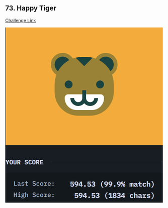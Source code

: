 ## 73. Happy Tiger  
[Challenge Link](https://cssbattle.dev/play/73)  

![Question](../images/73.png)